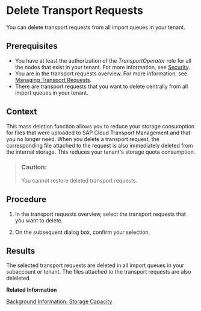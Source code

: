 <!-- loio2ef725c1bc784490bc13f4f5d551a7d1 -->

# Delete Transport Requests

You can delete transport requests from all import queues in your tenant.



<a name="loio2ef725c1bc784490bc13f4f5d551a7d1__prereq_vxq_2st_xxb"/>

## Prerequisites

-   You have at least the authorization of the *TransportOperator* role for all the nodes that exist in your tenant. For more information, see [Security](../60-security/security-51939a4.md).
-   You are in the transport requests overview. For more information, see [Managing Transport Requests](managing-transport-requests-d088caa.md).
-   There are transport requests that you want to delete centrally from all import queues in your tenant.



## Context

This mass deletion function allows you to reduce your storage consumption for files that were uploaded to SAP Cloud Transport Management and that you no longer need. When you delete a transport request, the corresponding file attached to the request is also immediately deleted from the internal storage. This reduces your tenant's storage quota consumption.

> ### Caution:  
> You cannot restore deleted transport requests.



## Procedure

1.  In the transport requests overview, select the transport requests that you want to delete.

2.  On the subsequent dialog box, confirm your selection.




<a name="loio2ef725c1bc784490bc13f4f5d551a7d1__result_hgl_kzt_xxb"/>

## Results

The selected transport requests are deleted in all import queues in your subaccount or tenant. The files attached to the transport requests are also deleleted.

**Related Information**  


[Background Information: Storage Capacity](../50-administration/background-information-storage-capacity-e8d5187.md "The storage capacity for files uploaded to SAP Cloud Transport Management service is limited for each subscription.")

